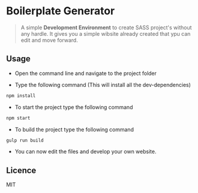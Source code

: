 # Boilerplate Generator
>A simple **Development Environment** to create SASS project's without any hardle.
>It gives you a simple wibsite already created that ypu can edit and move forward.  

## Usage

+ Open the command line and navigate to the project folder

+ Type the following command (This will install all the dev-dependencies)
```js
npm install
```

+ To start the project type the following command 
```js
npm start
```

+ To build the project type the following command
```js
gulp run build
```
+ You can now edit the files and develop your own website.

## Licence

MIT